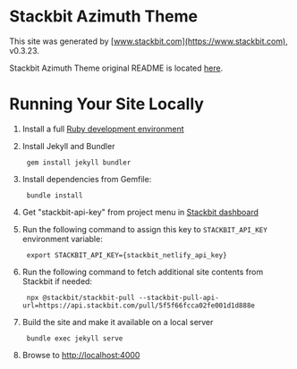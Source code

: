 # Stackbit Azimuth Theme

This site was generated by [www.stackbit.com](https://www.stackbit.com), v0.3.23.

Stackbit Azimuth Theme original README is located [here](./README.theme.md).

# Running Your Site Locally

1. Install a full [Ruby development environment](https://jekyllrb.com/docs/installation/)

1. Install Jekyll and Bundler

        gem install jekyll bundler

1. Install dependencies from Gemfile:

        bundle install

1. Get "stackbit-api-key" from project menu in [Stackbit dashboard](https://app.stackbit.com/dashboard)

1. Run the following command to assign this key to `STACKBIT_API_KEY` environment variable:

        export STACKBIT_API_KEY={stackbit_netlify_api_key}

1. Run the following command to fetch additional site contents from Stackbit if needed:

        npx @stackbit/stackbit-pull --stackbit-pull-api-url=https://api.stackbit.com/pull/5f5f66fcca02fe001d1d888e

1. Build the site and make it available on a local server

        bundle exec jekyll serve

1. Browse to [http://localhost:4000](http://localhost:4000)
